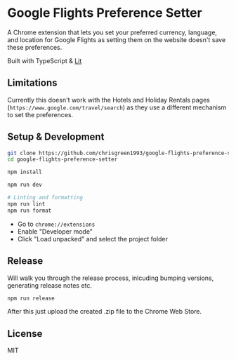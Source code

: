 # Google Flights Preference Setter

A Chrome extension that lets you set your preferred currency, language, and location for Google Flights as setting them on the website doesn't save these preferences.

Built with TypeScript & [Lit](https://lit.dev/)

## Limitations

Currently this doesn't work with the Hotels and Holiday Rentals pages (`https://www.google.com/travel/search`) as they use a different mechanism to set the preferences.

## Setup & Development

```bash
git clone https://github.com/chrisgreen1993/google-flights-preference-setter.git
cd google-flights-preference-setter

npm install

npm run dev

# Linting and formatting
npm run lint
npm run format
```

- Go to `chrome://extensions`
- Enable "Developer mode"
- Click "Load unpacked" and select the project folder

## Release

Will walk you through the release process, inlcuding bumping versions, generating release notes etc.

```bash
npm run release
```

After this just upload the created .zip file to the Chrome Web Store.

## License

MIT
